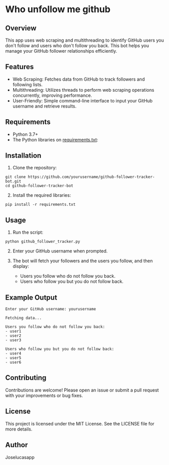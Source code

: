 # Who unfollow me github

## Overview
This app uses web scraping and multithreading to identify GitHub users you don't follow and users who don't follow you back. This bot helps you manage your GitHub follower relationships efficiently.

## Features
 - Web Scraping: Fetches data from GitHub to track followers and following lists.
 - Multithreading: Utilizes threads to perform web scraping operations concurrently, improving performance.
 - User-Friendly: Simple command-line interface to input your GitHub username and retrieve results.

## Requirements
 - Python 3.7+
 - The Python libraries on <a href="./requirements.txt">requirements.txt</a>:

## Installation
  1. Clone the repository:
  ```
  git clone https://github.com/yourusername/github-follower-tracker-bot.git
  cd github-follower-tracker-bot
  ```

  2. Install the required libraries:
  ```
  pip install -r requirements.txt
  ```

## Usage
  1. Run the script:
  ```
  python github_follower_tracker.py
  ```

  2. Enter your GitHub username when prompted.
  
  3. The bot will fetch your followers and the users you follow, and then display:
       - Users you follow who do not follow you back.
       - Users who follow you but you do not follow back.

## Example Output
```
Enter your GitHub username: yourusername

Fetching data...

Users you follow who do not follow you back:
- user1
- user2
- user3

Users who follow you but you do not follow back:
- user4
- user5
- user6
```

## Contributing
Contributions are welcome! Please open an issue or submit a pull request with your improvements or bug fixes.

## License
This project is licensed under the MIT License. See the LICENSE file for more details.

## Author
Joselucasapp
